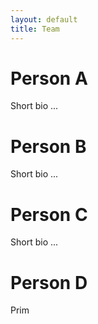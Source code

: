 ```yaml
---
layout: default
title: Team
---
```


# Person A

Short bio ...


# Person B

Short bio ...


# Person C

Short bio ...

# Person D

Prim
